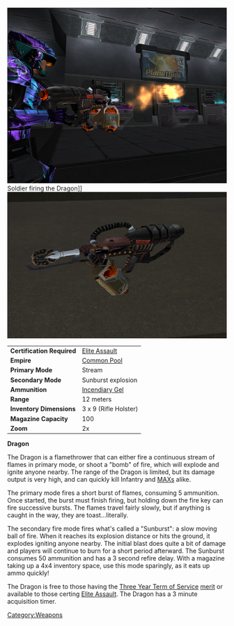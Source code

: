 ![](images/Dragon1.jpg "fig:Dragon1.jpg") Soldier firing the Dragon\]\]
![](images/Dragon.jpg "fig:Dragon.jpg")

|                            |                                     |
| -------------------------- | ----------------------------------- |
| **Certification Required** | [Elite Assault](../certifications/Elite_Assault.md)   |
| **Empire**                 | [Common Pool](../terminology/Common_Pool.md)       |
| **Primary Mode**           | Stream                              |
| **Secondary Mode**         | Sunburst explosion                  |
| **Ammunition**             | [Incendiary Gel](../items/Incendiary_Gel.md) |
| **Range**                  | 12 meters                           |
| **Inventory Dimensions**   | 3 x 9 (Rifle Holster)               |
| **Magazine Capacity**      | 100                                 |
| **Zoom**                   | 2x                                  |

**Dragon**

The Dragon is a flamethrower that can either fire a continuous stream of
flames in primary mode, or shoot a "bomb" of fire, which will explode
and ignite anyone nearby. The range of the Dragon is limited, but its
damage output is very high, and can quickly kill Infantry and
[MAXs](../items/Mechanized_Assault_Exo-Suit.md) alike.

The primary mode fires a short burst of flames, consuming 5 ammunition.
Once started, the burst must finish firing, but holding down the fire
key can fire successive bursts. The flames travel fairly slowly, but if
anything is caught in the way, they are toast...literally.

The secondary fire mode fires what's called a "Sunburst": a slow moving
ball of fire. When it reaches its explosion distance or hits the ground,
it explodes igniting anyone nearby. The initial blast does quite a bit
of damage and players will continue to burn for a short period
afterward. The Sunburst consumes 50 ammunition and has a 3 second refire
delay. With a magazine taking up a 4x4 inventory space, use this mode
sparingly, as it eats up ammo quickly!

The Dragon is free to those having the [Three Year Term of
Service](../merits/Term_of_Service.md) [merit](../merits/Merit_Commendations.md) or
available to those certing [Elite Assault](../certifications/Elite_Assault.md).
The Dragon has a 3 minute acquisition timer.

[Category:Weapons](Category:Weapons.md)
